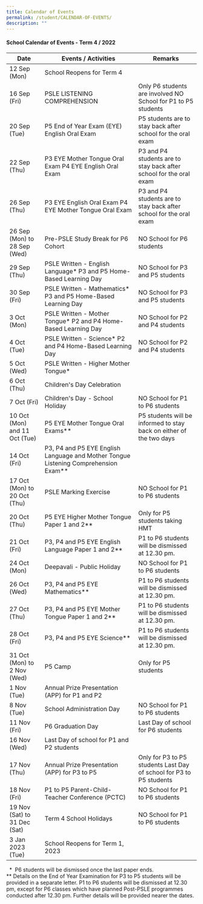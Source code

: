 ```yaml
---
title: Calendar of Events
permalink: /student/CALENDAR-OF-EVENTS/
description: ""
---
```


#### **School Calendar of Events - Term 4 / 2022**

| Date                           | Events / Activities                                                                 | Remarks                                                                |
|--------------------------------|-------------------------------------------------------------------------------------|------------------------------------------------------------------------|
|          12 Sep (Mon)          | School Reopens for Term 4                                                           |                                                                        |
|          16 Sep (Fri)          | PSLE LISTENING COMPREHENSION                                                        | Only P6 students are involved NO School for P1 to P5 students          |
|          20 Sep (Tue)          | P5 End of Year Exam (EYE)  English Oral Exam                                        | P5 students are to stay back after school for the oral exam            |
|          22 Sep (Thu)          | P3 EYE Mother Tongue Oral Exam P4 EYE English Oral Exam                             | P3 and P4 students are to stay back after school for the oral exam     |
|          26 Sep (Thu)          | P3 EYE English Oral Exam P4 EYE Mother Tongue Oral Exam                             | P3 and P4 students are to stay back after school for the oral exam     |
|  26 Sep (Mon) to 28 Sep (Wed)  | Pre-PSLE Study Break for P6 Cohort                                                  | NO School for P6 students                                              |
|          29 Sep (Thu)          | PSLE Written - English Language* P3 and P5 Home-Based Learning Day                  | NO School for P3 and P5 students                                       |
|          30 Sep (Fri)          | PSLE Written - Mathematics* P3 and P5 Home-Based Learning Day                       | NO School for P3 and P5 students                                       |
|          3 Oct (Mon)           | PSLE Written - Mother Tongue* P2 and P4 Home-Based Learning Day                     | NO School for P2 and P4 students                                       |
|           4 Oct (Tue)          | PSLE Written - Science* P2 and P4 Home-Based Learning Day                           | NO School for P2 and P4 students                                       |
|           5 Oct (Wed)          | PSLE Written - Higher Mother Tongue*                                                |                                                                        |
|           6 Oct (Thu)          | Children's Day Celebration                                                          |                                                                        |
|          7 Oct (Fri)           | Children's Day - School Holiday                                                     | NO School for P1 to P6 students                                        |
|  10 Oct (Mon) and 11 Oct (Tue) | P5 EYE Mother Tongue Oral Exams**                                                   | P5 students will be informed to stay back on either of the two days    |
|          14 Oct (Fri)          | P3, P4 and P5 EYE English Language and Mother Tongue Listening Comprehension Exam** |                                                                        |
|  17 Oct (Mon)  to 20 Oct (Thu) | PSLE Marking Exercise                                                               | NO School for P1 to P6 students                                        |
|          20 Oct (Thu)          | P5 EYE Higher Mother Tongue Paper 1 and 2**                                         | Only for P5 students taking HMT                                        |
|          21 Oct (Fri)          | P3, P4 and P5 EYE English Language Paper 1 and 2**                                  | P1 to P6 students will be dismissed at 12.30 pm.                       |
|           24 Oct (Mon)         | Deepavali - Public Holiday                                                          | NO School for P1 to P6 students                                        |
|          26 Oct (Wed)          | P3, P4 and P5 EYE Mathematics**                                                     | P1 to P6 students will be dismissed at 12.30 pm.                       |
|          27 Oct (Thu)          | P3, P4 and P5 EYE Mother Tongue Paper 1 and 2**                                     | P1 to P6 students will be dismissed at 12.30 pm.                       |
|          28 Oct (Fri)          | P3, P4 and P5 EYE Science**                                                         | P1 to P6 students will be dismissed at 12.30 pm.                       |
|   31 Oct (Mon) to 2 Nov (Wed)  |  P5 Camp                                                                            | Only for P5 students                                                   |
|           1 Nov (Tue)          | Annual Prize Presentation (APP) for P1 and P2                                       |                                                                        |
|          8 Nov (Tue)           | School Administration Day                                                           | NO School for P1 to P6 students                                        |
|           11 Nov (Fri)         | P6 Graduation Day                                                                   | Last Day of school for P6 students                                     |
|           16 Nov (Wed)         | Last Day of school for P1 and P2 students                                           |                                                                        |
|           17 Nov (Thu)         | Annual Prize Presentation (APP) for P3 to P5                                        |  Only for P3 to P5 students  Last Day of school for P3 to P5 students  |
|           18 Nov (Fri)         | P1 to P5 Parent-Child-Teacher Conference (PCTC)                                     | NO School for P1 to P6 students                                        |
| 19 Nov (Sat)  to 31 Dec (Sat)  | Term 4 School Holidays                                                              |  NO School for P1 to P6 students                                       |
|        3 Jan 2023 (Tue)        | School Reopens for Term 1, 2023                                                     |                                                                        |


  \*  P6 students will be dismissed once the last paper ends.  
\*\* Details on the End of Year Examination for P3 to P5 students will be provided in a separate letter. P1 to P6 students will be dismissed at 12.30 pm, except for P6 classes which have planned Post-PSLE programmes conducted after 12.30 pm. Further details will be provided nearer the dates.